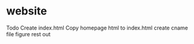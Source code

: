 # website
Todo
Create index.html
Copy homepage html to index.html
create cname file
figure rest out

